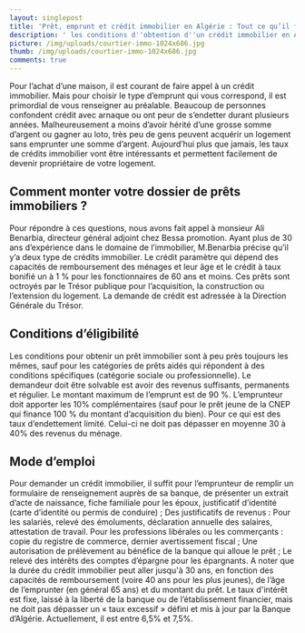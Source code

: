 ```yaml
---
layout: singlepost
title: 'Prêt, emprunt et crédit immobilier en Algérie : Tout ce qu’il faut savoir'
description: ' les conditions d''obtention d''un crédit immobilier en Algérie tout ce qu''il faut savoir, dossier bancaire à fournir  '
picture: /img/uploads/courtier-immo-1024x686.jpg
thumb: /img/uploads/courtier-immo-1024x686.jpg
comments: true
---
```

Pour l’achat d’une maison, il est courant de faire appel à un crédit immobilier. Mais pour choisir le type d’emprunt qui vous correspond, il est primordial de vous renseigner au préalable. Beaucoup de personnes confondent crédit avec arnaque ou ont peur de s’endetter durant plusieurs années.  Malheureusement a moins d’avoir hérité d’une grosse somme d’argent ou gagner au loto, très peu de gens peuvent acquérir un logement sans emprunter une somme d’argent. Aujourd’hui plus que jamais, les taux de crédits immobilier vont être intéressants et permettent facilement de devenir propriétaire de votre logement. 



## Comment monter votre dossier de prêts immobiliers ?

Pour répondre à ces questions, nous avons fait appel à monsieur Ali Benarbia, directeur général adjoint chez Bessa promotion. Ayant plus de 30 ans d’expérience dans le domaine de l’immobilier, M.Benarbia précise qu’il y’a deux type de crédits immobilier. Le crédit paramètre qui dépend des capacités de remboursement des ménages et leur âge et le crédit à taux bonifié un à 1 % pour les fonctionnaires de 60 ans et moins. Ces prêts sont octroyés par le Trésor publique pour l’acquisition, la construction ou l’extension du logement. La demande de crédit est adressée à la Direction Générale du Trésor.

## Conditions d’éligibilité

Les conditions pour obtenir un prêt immobilier sont à peu près toujours les mêmes, sauf pour les catégories de prêts aidés qui répondent à des conditions spécifiques (catégorie sociale ou professionnelle). Le demandeur doit être solvable est avoir des revenus suffisants, permanents et régulier. Le montant maximum de l’emprunt est de 90 %. L’emprunteur doit apporter les 10% complémentaires (sauf pour le prêt jeune de la CNEP qui finance 100 % du montant d’acquisition du bien). Pour ce qui est des taux d’endettement limité. Celui-ci ne doit pas dépasser en moyenne 30 à 40% des revenus du ménage.

## Mode d’emploi

Pour demander un crédit immobilier, il suffit pour l’emprunteur de remplir un formulaire de renseignement auprès de sa banque, de présenter un extrait d’acte de naissance, fiche familiale pour les époux, justificatif d’identité (carte d’identité ou permis de conduire) ; Des justificatifs de revenus : Pour les salariés, relevé des émoluments, déclaration annuelle des salaires, attestation de travail. Pour les professions libérales ou les commerçants : copie du registre de commerce, dernier avertissement fiscal ; Une autorisation de prélèvement au bénéfice de la banque qui alloue le prêt ; Le relevé des intérêts des comptes d’épargne pour les épargnants. A noter que la durée du crédit immobilier peut aller jusqu'à 30 ans, en fonction des capacités de remboursement (voire 40 ans pour les plus jeunes), de l’âge de l’emprunter (en général 65 ans) et du montant du prêt. Le taux d'intérêt est fixe, laissé à la liberté de la banque ou de l’établissement financier, mais ne doit pas dépasser un « taux excessif » défini et mis à jour par la Banque d’Algérie. Actuellement, il est entre 6,5% et 7,5%.
